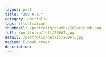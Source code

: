 ```yaml
---
layout: post
title: "200 A.T."
category: portfolio
tags: illustration
thumbnail: /portfolio/thumbs/200atthumb.png
full: /portfolio/full/200AT.jpg
detail: /portfolio/detail/200AT.jpg
medium: E-book cover
description:
---
```


